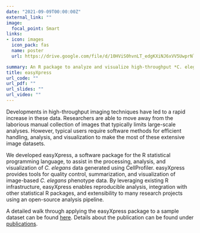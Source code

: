 ```yaml
---
date: "2021-09-09T00:00:00Z"
external_link: ""
image:
  focal_point: Smart
links:
- icon: images
  icon_pack: fas
  name: poster
  url: https://drive.google.com/file/d/10HViS0hvnLT_edgKXiNJ6xVV5UwprNlb/view?usp=sharing

summary: An R package to analyze and visualize high-throughput *C. elegans* microscopy data generated using CellProfiler
title: easyXpress
url_code: ""
url_pdf: ""
url_slides: ""
url_video: ""
---
```

Developments in high-throughput imaging techniques have led to a rapid increase in these data. Researchers are able to move away from the laborious manual collection of images that typically limits large-scale analyses. However, typical users require software methods for efficient handling, analysis, and visualization to make the most of these extensive image datasets.

We developed easyXpress, a software package for the R statistical programming language, to assist in the processing, analysis, and visualization of *C. elegans* data generated using CellProfiler. easyXpress provides tools for quality control, summarization, and visualization of image-based *C. elegans* phenotype data. By leveraging existing R infrastructure, easyXpress enables reproducible analysis, integration with other statistical R packages, and extensibility to many research projects using an open-source analysis pipeline.

A detailed walk through applying the easyXpress package to a sample dataset can be found [here](https://rpubs.com/jnyaanga/765641). Details about the publication can be found under [publications](/publication/easyxpress).
